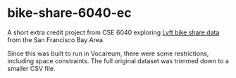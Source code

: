 # bike-share-6040-ec

A short extra credit project from CSE 6040 exploring [Lyft bike share data](https://www.lyft.com/bikes/bay-wheels) from the San Francisco Bay Area.

Since this was built to run in Vocareum, there were some restrictions, including space constraints. The full original dataset was trimmed down to a smaller CSV file.
